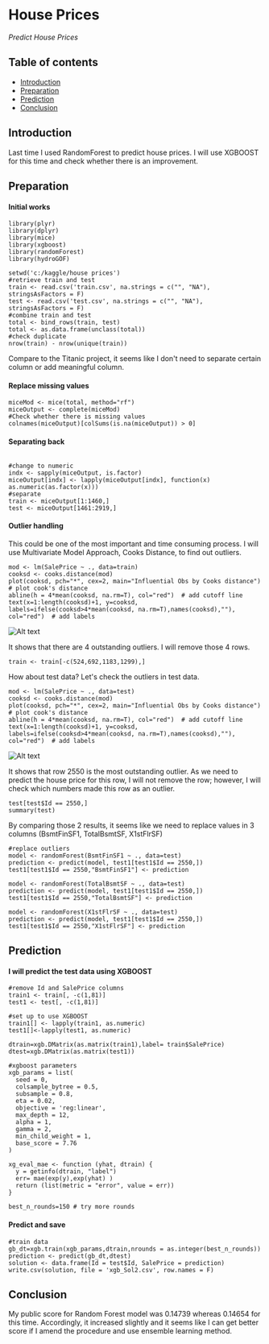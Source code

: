 # **House Prices**
*Predict House Prices*

## Table of contents

- [Introduction](#introduction)
- [Preparation](#preparation)
- [Prediction](#prediction)
- [Conclusion](#conclustion)


## Introduction
Last time I used RandomForest to predict house prices. I will use XGBOOST for this time and check whether there is an improvement.

## Preparation
#### Initial works
```
library(plyr)
library(dplyr)
library(mice)
library(xgboost)
library(randomForest)
library(hydroGOF)
```
```
setwd('c:/kaggle/house prices')
#retrieve train and test
train <- read.csv('train.csv', na.strings = c("", "NA"), stringsAsFactors = F)
test <- read.csv('test.csv', na.strings = c("", "NA"), stringsAsFactors = F)
#combine train and test
total <- bind_rows(train, test)
total <- as.data.frame(unclass(total))
#check duplicate
nrow(train) - nrow(unique(train))
```
Compare to the Titanic project, it seems like I don't need to separate certain column or add meaningful column.
#### Replace missing values
```
miceMod <- mice(total, method="rf")
miceOutput <- complete(miceMod)
#Check whether there is missing values
colnames(miceOutput)[colSums(is.na(miceOutput)) > 0]
```



#### Separating back
```

#change to numeric
indx <- sapply(miceOutput, is.factor)
miceOutput[indx] <- lapply(miceOutput[indx], function(x) as.numeric(as.factor(x)))
#separate
train <- miceOutput[1:1460,]
test <- miceOutput[1461:2919,]
```

#### Outlier handling
This could be one of the most important and time consuming process. I will use Multivariate Model Approach, Cooks Distance, to find out outliers.

```
mod <- lm(SalePrice ~ ., data=train)
cooksd <- cooks.distance(mod)
plot(cooksd, pch="*", cex=2, main="Influential Obs by Cooks distance")  # plot cook's distance
abline(h = 4*mean(cooksd, na.rm=T), col="red")  # add cutoff line
text(x=1:length(cooksd)+1, y=cooksd, labels=ifelse(cooksd>4*mean(cooksd, na.rm=T),names(cooksd),""), col="red")  # add labels
```

![Alt text](https://github.com/ur4me/House-prices/blob/master/Influentail%20Obs%20by%20Cooks%20distance(train).png)


It shows that there are 4 outstanding outliers.
I will remove those 4 rows.
```
train <- train[-c(524,692,1183,1299),]
```

How about test data? Let's check the outliers in test data.
```
mod <- lm(SalePrice ~ ., data=test)
cooksd <- cooks.distance(mod)
plot(cooksd, pch="*", cex=2, main="Influential Obs by Cooks distance")  # plot cook's distance
abline(h = 4*mean(cooksd, na.rm=T), col="red")  # add cutoff line
text(x=1:length(cooksd)+1, y=cooksd, labels=ifelse(cooksd>4*mean(cooksd, na.rm=T),names(cooksd),""), col="red")  # add labels
```

![Alt text](https://github.com/ur4me/House-prices/blob/master/Influential%20Obs%20by%20Cooks%20distance(test).png)


It shows that row 2550 is the most outstanding outlier. As we need to predict the house price for this row, I will not remove the row; however, I will check which numbers made this row as an outlier.

```
test[test$Id == 2550,]
summary(test)
```
By comparing those 2 results, it seems like we need to replace values in 3 columns (BsmtFinSF1, TotalBsmtSF, X1stFlrSF)
```
#replace outliers
model <- randomForest(BsmtFinSF1 ~ ., data=test)
prediction <- predict(model, test1[test1$Id == 2550,])
test1[test1$Id == 2550,"BsmtFinSF1"] <- prediction

model <- randomForest(TotalBsmtSF ~ ., data=test)
prediction <- predict(model, test1[test1$Id == 2550,])
test1[test1$Id == 2550,"TotalBsmtSF"] <- prediction

model <- randomForest(X1stFlrSF ~ ., data=test)
prediction <- predict(model, test1[test1$Id == 2550,])
test1[test1$Id == 2550,"X1stFlrSF"] <- prediction
```
## Prediction

#### I will predict the test data using XGBOOST
```
#remove Id and SalePrice columns
train1 <- train[, -c(1,81)]
test1 <- test[, -c(1,81)]
```
```
#set up to use XGBOOST
train1[] <- lapply(train1, as.numeric)
test1[]<-lapply(test1, as.numeric)

dtrain=xgb.DMatrix(as.matrix(train1),label= train$SalePrice)
dtest=xgb.DMatrix(as.matrix(test1))
```
```
#xgboost parameters
xgb_params = list(
  seed = 0,
  colsample_bytree = 0.5,
  subsample = 0.8,
  eta = 0.02, 
  objective = 'reg:linear',
  max_depth = 12,
  alpha = 1,
  gamma = 2,
  min_child_weight = 1,
  base_score = 7.76
)

xg_eval_mae <- function (yhat, dtrain) {
  y = getinfo(dtrain, "label")
  err= mae(exp(y),exp(yhat) )
  return (list(metric = "error", value = err))
}

best_n_rounds=150 # try more rounds
```

#### Predict and save
```
#train data
gb_dt=xgb.train(xgb_params,dtrain,nrounds = as.integer(best_n_rounds))
prediction <- predict(gb_dt,dtest)
solution <- data.frame(Id = test$Id, SalePrice = prediction)
write.csv(solution, file = 'xgb_Sol2.csv', row.names = F)
```

## Conclusion
My public score for Random Forest model was 0.14739 whereas 0.14654 for this time. Accordingly, it increased slightly and it seems like I can get better score if I amend the procedure and use ensemble learning method.


